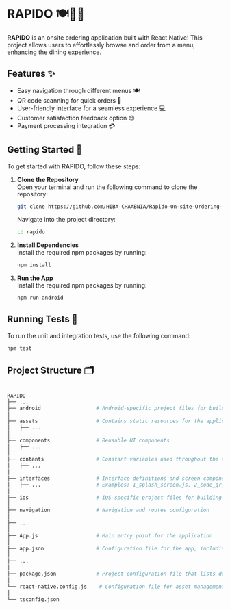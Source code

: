 # RAPIDO 🍽️🍔🍣

**RAPIDO** is an onsite ordering application built with React Native! This project allows users to effortlessly browse and order from a menu, enhancing the dining experience.

## Features ✨
- Easy navigation through different menus 🍽️
- QR code scanning for quick orders 📱
- User-friendly interface for a seamless experience 💻
- Customer satisfaction feedback option 😊
- Payment processing integration 💳

## Getting Started 🚀

To get started with RAPIDO, follow these steps:

1. **Clone the Repository**  
   Open your terminal and run the following command to clone the repository:
   ```bash
   git clone https://github.com/HIBA-CHAABNIA/Rapido-On-site-Ordering-Mobile-App.git
   ```
   Navigate into the project directory:
   ```bash
   cd rapido
   ```

2. **Install Dependencies**  
   Install the required npm packages by running:
   ```bash
   npm install
   ```

3. **Run the App**  
   Install the required npm packages by running:
   ```bash
   npm run android
   ```
## Running Tests 🧪

To run the unit and integration tests, use the following command:
   ```bash
   npm test
   ```

## Project Structure 🗂️

```bash

RAPIDO
├── ...
├── android                  # Android-specific project files for building the app
│
├── assets                   # Contains static resources for the application (icons,images,lottie,polices)
│   ├── ...                  
│
├── components               # Reusable UI components
│   ├── ...                  
│
├── contants                 # Constant variables used throughout the app (couleurs,data,icons,images,polices)
│   ├── ...          
│
├── interfaces               # Interface definitions and screen components
│   ├── ...                  # Examples: 1_splash_screen.js, 2_code_qr_code_pin.js, 3_qr_scanner.js,...
│
├── ios                      # iOS-specific project files for building the app
│
├── navigation               # Navigation and routes configuration
│  
├── ...                   
│
├── App.js                   # Main entry point for the application
│
├── app.json                 # Configuration file for the app, including settings and metadata
│  
├── ...                   
│
├── package.json             # Project configuration file that lists dependencies and scripts
│
└── react-native.config.js    # Configuration file for asset management
│
└── tsconfig.json     
```
